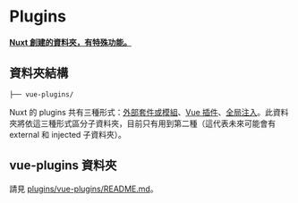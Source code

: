 # Plugins

**[Nuxt 創建的資料夾，有特殊功能。](https://nuxtjs.org/docs/2.x/directory-structure/plugins)**

## 資料夾結構

```
├── vue-plugins/
```

Nuxt 的 plugins 共有三種形式：[外部套件或模組](https://nuxtjs.org/docs/2.x/directory-structure/plugins#external-packages)、[Vue 插件](https://nuxtjs.org/docs/2.x/directory-structure/plugins#vue-plugins)、[全局注入](https://nuxtjs.org/docs/2.x/directory-structure/plugins#inject-in-root--context)。此資料夾將依這三種形式區分子資料夾，目前只有用到第二種（這代表未來可能會有 external 和 injected 子資料夾）。

## vue-plugins 資料夾

請見 [plugins/vue-plugins/README.md](./vue-plugins/README.md)。

